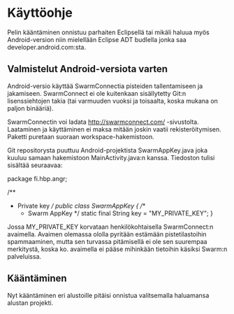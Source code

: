 Käyttöohje
==========

Pelin kääntäminen onnistuu parhaiten Eclipsellä tai mikäli
haluua myös Android-version niin mielellään Eclipse ADT
budlella jonka saa developer.android.com:sta.

Valmistelut Android-versiota varten
-----------------------------------

Android-versio käyttää SwarmConnectia pisteiden tallentamiseen ja jakamiseen.
SwarmConnect ei ole kuitenkaan sisällytetty Git:n lisenssiehtojen takia
(tai varmuuden vuoksi ja toisaalta, koska mukana on paljon binääriä).

SwarmConnectin voi ladata http://swarmconnect.com/ -sivustolta. Laataminen ja
käyttäminen ei maksa mitään joskin vaatii rekisteröitymisen. Paketti puretaan
suoraan workspace-hakemistoon.

Git repositorysta puuttuu Android-projektista SwarmAppKey.java joka kuuluu
samaan hakemistoon MainActivity.java:n kanssa. Tiedoston tulisi sisältää
seuraavaa:

package fi.hbp.angr;

/**
 * Private key
 */
public class SwarmAppKey {
    /**
     * Swarm AppKey
     */
    static final String key = "MY_PRIVATE_KEY";
}


Jossa MY_PRIVATE_KEY korvataan henkilökohtaisella SwarmConnect:n avaimella.
Avaimen olemassa ololla pyritään estämään pistetilastoihin spammaaminen, mutta
sen turvassa pitämisellä ei ole sen suurempaa merkitystä, koska ko. avaimella
ei pääse mihinkään tietoihin käsiksi Swarm:n palveluissa.


Kääntäminen
-----------

Nyt kääntäminen eri alustoille pitäisi onnistua valitsemalla haluamansa
alustan projekti.
